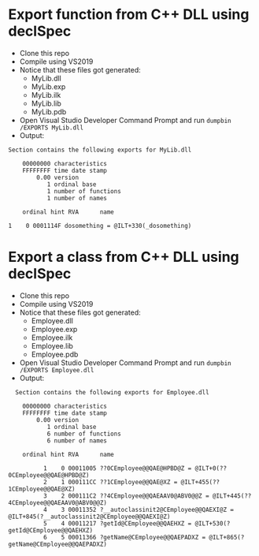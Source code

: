 # Export function from C++ DLL using declSpec
- Clone this repo
- Compile using VS2019
- Notice that these files got generated:
  - MyLib.dll
  - MyLib.exp
  -	MyLib.ilk
  -	MyLib.lib
  -	MyLib.pdb
- Open Visual Studio Developer Command Prompt and run `dumpbin /EXPORTS MyLib.dll`
- Output:
```
Section contains the following exports for MyLib.dll

    00000000 characteristics
    FFFFFFFF time date stamp
        0.00 version
           1 ordinal base
           1 number of functions
           1 number of names

    ordinal hint RVA      name

1    0 0001114F dosomething = @ILT+330(_dosomething)

```

# Export a class from C++ DLL using declSpec
- Clone this repo
- Compile using VS2019
- Notice that these files got generated:
  - Employee.dll
  - Employee.exp
  -	Employee.ilk
  -	Employee.lib
  -	Employee.pdb
- Open Visual Studio Developer Command Prompt and run `dumpbin /EXPORTS Employee.dll`
- Output:
```
  Section contains the following exports for Employee.dll

    00000000 characteristics
    FFFFFFFF time date stamp
        0.00 version
           1 ordinal base
           6 number of functions
           6 number of names

    ordinal hint RVA      name

          1    0 00011005 ??0CEmployee@@QAE@HPBD@Z = @ILT+0(??0CEmployee@@QAE@HPBD@Z)
          2    1 000111CC ??1CEmployee@@QAE@XZ = @ILT+455(??1CEmployee@@QAE@XZ)
          3    2 000111C2 ??4CEmployee@@QAEAAV0@ABV0@@Z = @ILT+445(??4CEmployee@@QAEAAV0@ABV0@@Z)
          4    3 00011352 ?__autoclassinit2@CEmployee@@QAEXI@Z = @ILT+845(?__autoclassinit2@CEmployee@@QAEXI@Z)
          5    4 00011217 ?getId@CEmployee@@QAEHXZ = @ILT+530(?getId@CEmployee@@QAEHXZ)
          6    5 00011366 ?getName@CEmployee@@QAEPADXZ = @ILT+865(?getName@CEmployee@@QAEPADXZ)

```
